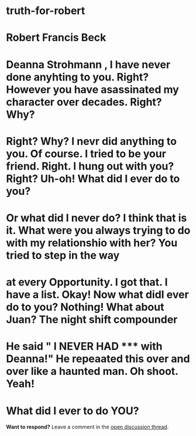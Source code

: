 # truth-for-robert
# Robert Francis Beck
#   Deanna Strohmann , I have never done anyhting to you. Right? However you have asassinated my character over decades. Right? Why?
# Right? Why? I nevr did anything to you. Of course. I tried to be your friend. Right. I hung out with you? Right? Uh-oh! What did  I ever do to you?
# Or what did I never do? I think that is it. What were you always trying to do with my relationshio with her? You tried to step in the way 
# at every Opportunity. I got that. I have a list. Okay! Now what didI ever do to you? Nothing! What about Juan? The night shift compounder
# He said " I NEVER HAD *** with Deanna!" He repeaated this over and over like a haunted man. Oh shoot. Yeah! 
# What did I ever to do YOU?
**Want to respond?** Leave a comment in the [open discussion thread](https://github.com/Ottemann/truth-for-robert/issues/1).
